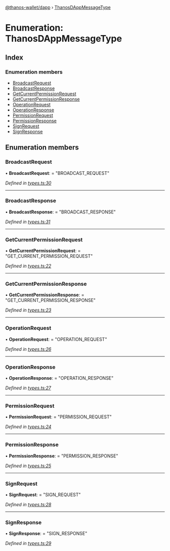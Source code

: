 [@thanos-wallet/dapp](../README.md) › [ThanosDAppMessageType](thanosdappmessagetype.md)

# Enumeration: ThanosDAppMessageType

## Index

### Enumeration members

* [BroadcastRequest](thanosdappmessagetype.md#broadcastrequest)
* [BroadcastResponse](thanosdappmessagetype.md#broadcastresponse)
* [GetCurrentPermissionRequest](thanosdappmessagetype.md#getcurrentpermissionrequest)
* [GetCurrentPermissionResponse](thanosdappmessagetype.md#getcurrentpermissionresponse)
* [OperationRequest](thanosdappmessagetype.md#operationrequest)
* [OperationResponse](thanosdappmessagetype.md#operationresponse)
* [PermissionRequest](thanosdappmessagetype.md#permissionrequest)
* [PermissionResponse](thanosdappmessagetype.md#permissionresponse)
* [SignRequest](thanosdappmessagetype.md#signrequest)
* [SignResponse](thanosdappmessagetype.md#signresponse)

## Enumeration members

###  BroadcastRequest

• **BroadcastRequest**: = "BROADCAST_REQUEST"

*Defined in [types.ts:30](https://github.com/madfish-solutions/thanoswallet-dapp/blob/442d5c3/src/types.ts#L30)*

___

###  BroadcastResponse

• **BroadcastResponse**: = "BROADCAST_RESPONSE"

*Defined in [types.ts:31](https://github.com/madfish-solutions/thanoswallet-dapp/blob/442d5c3/src/types.ts#L31)*

___

###  GetCurrentPermissionRequest

• **GetCurrentPermissionRequest**: = "GET_CURRENT_PERMISSION_REQUEST"

*Defined in [types.ts:22](https://github.com/madfish-solutions/thanoswallet-dapp/blob/442d5c3/src/types.ts#L22)*

___

###  GetCurrentPermissionResponse

• **GetCurrentPermissionResponse**: = "GET_CURRENT_PERMISSION_RESPONSE"

*Defined in [types.ts:23](https://github.com/madfish-solutions/thanoswallet-dapp/blob/442d5c3/src/types.ts#L23)*

___

###  OperationRequest

• **OperationRequest**: = "OPERATION_REQUEST"

*Defined in [types.ts:26](https://github.com/madfish-solutions/thanoswallet-dapp/blob/442d5c3/src/types.ts#L26)*

___

###  OperationResponse

• **OperationResponse**: = "OPERATION_RESPONSE"

*Defined in [types.ts:27](https://github.com/madfish-solutions/thanoswallet-dapp/blob/442d5c3/src/types.ts#L27)*

___

###  PermissionRequest

• **PermissionRequest**: = "PERMISSION_REQUEST"

*Defined in [types.ts:24](https://github.com/madfish-solutions/thanoswallet-dapp/blob/442d5c3/src/types.ts#L24)*

___

###  PermissionResponse

• **PermissionResponse**: = "PERMISSION_RESPONSE"

*Defined in [types.ts:25](https://github.com/madfish-solutions/thanoswallet-dapp/blob/442d5c3/src/types.ts#L25)*

___

###  SignRequest

• **SignRequest**: = "SIGN_REQUEST"

*Defined in [types.ts:28](https://github.com/madfish-solutions/thanoswallet-dapp/blob/442d5c3/src/types.ts#L28)*

___

###  SignResponse

• **SignResponse**: = "SIGN_RESPONSE"

*Defined in [types.ts:29](https://github.com/madfish-solutions/thanoswallet-dapp/blob/442d5c3/src/types.ts#L29)*
